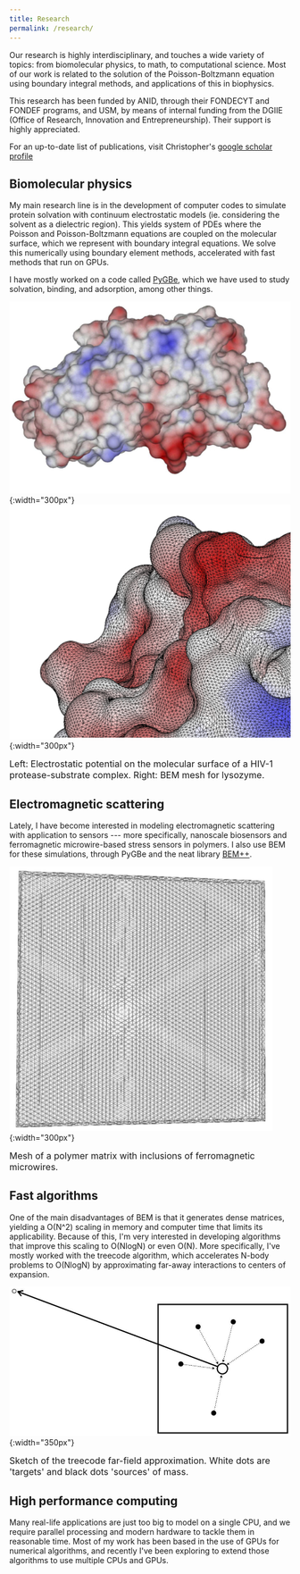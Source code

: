 ```yaml
---
title: Research
permalink: /research/
---
```


Our research is highly interdisciplinary, and touches a wide variety of topics: from biomolecular physics, to math, to computational science. Most of our work is related to the solution of the Poisson-Boltzmann equation using boundary integral methods, and applications of this in biophysics.

This research has been funded by ANID, through their FONDECYT and FONDEF programs, and USM, by means of internal funding from the DGIIE (Office of Research, Innovation and Entrepreneurship). Their support is highly appreciated.

For an up-to-date list of publications, visit Christopher's [google scholar profile](https://scholar.google.com/citations?user=_sAB1sAAAAAJ&hl=en&oi=ao)

## Biomolecular physics

My main research line is in the development of computer codes to simulate protein solvation with continuum electrostatic models (ie. considering the solvent as a dielectric region).
This yields system of PDEs where the Poisson and Poisson-Boltzmann equations are coupled on the molecular surface, which we represent with boundary integral equations.
We solve this numerically using boundary element methods, accelerated with fast methods that run on GPUs.

I have mostly worked on a code called [PyGBe](https://github.com/barbagroup/pygbe), which we have used to study solvation, binding, and adsorption, among other things.

![](../assets/images/1F7A_d16.jpg){:width="300px"}![](../assets/images/plot200k_close.jpg){:width="300px"}

<span style="font-size: 12pt;">Left: Electrostatic potential on the molecular surface of a HIV-1 protease-substrate complex. Right: BEM mesh for lysozyme.</span>


## Electromagnetic scattering

Lately, I have become interested in modeling electromagnetic scattering with application to sensors --- more specifically, nanoscale biosensors and ferromagnetic microwire-based stress sensors in polymers.
I also use BEM for these simulations, through PyGBe and the neat library [BEM++](http://www.bempp.org/).

![](../assets/images/microwire.png){:width="300px"}

<span style="font-size: 12pt;">Mesh of a polymer matrix with inclusions of ferromagnetic microwires.</span>

## Fast algorithms

One of the main disadvantages of BEM is that it generates dense matrices, yielding a O(N^2) scaling in memory and computer time that limits its applicability.
Because of this, I'm very interested in developing algorithms that improve this scaling to O(NlogN) or even O(N). More specifically, I've mostly worked with the treecode algorithm, which accelerates N-body problems to O(NlogN) by approximating far-away interactions to centers of expansion.

![](../assets/images/treecode.png){:width="350px"}

<span style="font-size: 12pt;">Sketch of the treecode far-field approximation. White dots are 'targets' and black dots 'sources' of mass.</span>


## High performance computing

Many real-life applications are just too big to model on a single CPU, and we require parallel processing and modern hardware to tackle them in reasonable time. 
Most of my work has been based in the use of GPUs for numerical algorithms, and recently I've been exploring to extend those algorithms to use multiple CPUs and GPUs.
